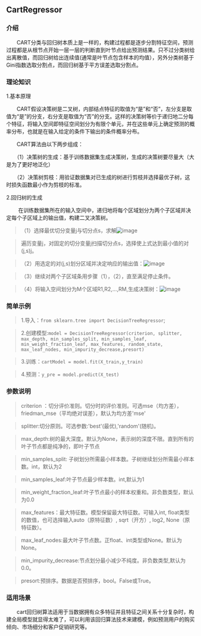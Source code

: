 <h2>CartRegressor</h2>

<h3>介绍</h3>

　　CART分类与回归树本质上是一样的，构建过程都是逐步分割特征空间，预测过程都是从根节点开始一层一层的判断直到叶节点给出预测结果。只不过分类树给出离散值，而回归树给出连续值(通常是叶节点包含样本的均值），另外分类树基于Gini指数选取分割点，而回归树基于平方误差选取分割点。

<h3>理论知识</h3>

1.基本原理

　　CART假设决策树是二叉树，内部结点特征的取值为“是”和“否”，左分支是取值为“是”的分支，右分支是取值为“否”的分支。这样的决策树等价于递归地二分每个特征，将输入空间即特征空间划分为有限个单元，并在这些单元上确定预测的概率分布，也就是在输入给定的条件下输出的条件概率分布。

　　CART算法由以下两步组成：

　　（1）决策树的生成：基于训练数据集生成决策树，生成的决策树要尽量大（大是为了更好地泛化）

　　（2）决策树剪枝：用验证数据集对已生成的树进行剪枝并选择最优子树，这时损失函数最小作为剪枝的标准。

2.回归树的生成

　　 在训练数据集所在的输入空间中，递归地将每个区域划分为两个子区域并决定每个子区域上的输出值，构建二叉决策树。

> （1）选择最优切分变量j与切分点s，求解![image](/uploads/d418df0f328a9e541528b4b7b746ca5d/image.png)

> 遍历变量j，对固定的切分变量j扫描切分点s，选择使上式达到最小值的对(j,s)j。

> （2）用选定的对(j,s)划分区域并决定响应的输出值：![image](/uploads/cfcf1db60e31185d974e7a427c63515a/image.png)

> （3）继续对两个子区域条用步骤（1），（2），直至满足停止条件。

> （4）将输入空间划分为M个区域R1,R2,...,RM,生成决策树：![image](/uploads/4576f9bd1c6bc57c0fe693912aed6b39/image.png)

<h3>简单示例</h3>

> 1.导入：`from sklearn.tree import DecisionTreeRegressor`;

> 2.创建模型:`model = DecisionTreeRegressor(criterion, splitter, max_depth, min_samples_split, min_samples_leaf, min_weight_fraction_leaf, max_features, random_state, max_leaf_nodes, min_impurity_decrease,presort)`

> 3.训练：`cartModel = model.fit(X_train,y_train)`

> 4.预测：`y_pre = model.predict(X_test)` 

<h3>参数说明</h3>

> criterion ：切分评价准则。切分时的评价准则。可选mse（均方差），friedman_mse（平均绝对误差），默认为均方差'mse'

> splitter:切分原则。可选参数:'best'(最优),'random'(随机)。

> max_depth:树的最大深度。默认为None，表示树的深度不限。直到所有的叶子节点都是纯净的，即叶子节点

> min_samples_split: 子树划分所需最小样本数。子树继续划分所需最小样本数。int，默认为2

> min_samples_leaf:叶子节点最少样本数。int,默认为1

> min_weight_fraction_leaf:叶子节点最小的样本权重和。非负数类型，默认为0.0

> max_features：最大特征数。模型保留最大特征数。可输入int, float类型的数值，也可选择输入auto（原特征数）, sqrt（开方）, log2, None（原特征数）。

> max_leaf_nodes:最大叶子节点数。正float、int类型或None。默认为None。

> min_impurity_decrease:节点划分最小减少不纯度。非负数类型,默认为0.0。

> presort:预排序。数据是否预排序，bool。False或True。

<h3>适用场景</h3>

　　cart回归树算法适用于当数据拥有众多特征并且特征之间关系十分复杂时，构建全局模型就显得太难了，可以利用该回归算法技术来建模，例如预测用户的购买倾向、市场细分和客户促销研究等。